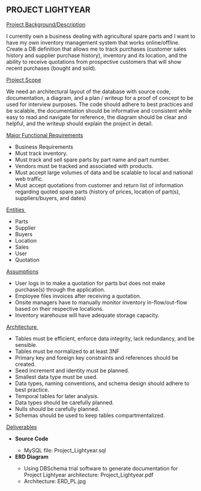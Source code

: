 ## PROJECT LIGHTYEAR
<p><span style="text-decoration: underline;">Project Background/Description</span></p>
<p>I currently own a business dealing with agricultural spare parts and I want to have my own inventory management system that works online/offline. Create a DB definition that allows me to track purchases (customer sales history and supplier purchase history), inventory and its location, and the ability to receive quotations from prospective customers that will show recent purchases (bought and sold).</p>
<p><span style="text-decoration: underline;">Project Scope</span></p>
<p>We need an architectural layout of the database with source code, documentation, a diagram, and a plan / writeup for a proof of concept to be used for interview purposes. The code should adhere to best practices and be scalable, the documentation should be informative and consistent while easy to read and navigate for reference, the diagram should be clear and helpful, and the writeup should explain the project in detail.</p>
<p><span style="text-decoration: underline;">Major Functional Requirements</span></p>
<ul>
<li>Business Requirements</li>
<li>Must track inventory.</li>
<li>Must track and sell spare parts by part name and part number.</li>
<li>Vendors must be tracked and associated with products.</li>
<li>Must accept large volumes of data and be scalable to local and national web traffic.</li>
<li>Must accept quotations from customer and return list of information regarding quoted spare parts (history of prices, location of part(s), suppliers/buyers, and dates)</li>
</ul>
<p><span style="text-decoration: underline;">Entities&nbsp;</span></p>
<ul>
<li>Parts</li>
<li>Supplier</li>
<li>Buyers&nbsp;</li>
<li>Location</li>
<li>Sales</li>
<li>User</li>
<li>Quotation</li>
</ul>
<p><span style="text-decoration: underline;">Assumptions</span></p>
<ul>
<li>User logs in to make a quotation for parts but does not make purchase(s) through the application.</li>
<li>Employee files invoices after receiving a quotation.</li>
<li>Onsite managers have to manually monitor inventory in-flow/out-flow based on their respective locations.</li>
<li>Inventory warehouse will have adequate storage capacity.</li>
</ul>
<p><span style="text-decoration: underline;">Architecture&nbsp;</span></p>
<ul>
<li>Tables must be efficient, enforce data integrity, lack redundancy, and be sensible.</li>
<li>Tables must be normalized to at least 3NF</li>
<li>Primary key and foreign key constraints and references should be created.</li>
<li>Seed increment and identity must be planned.</li>
<li>Smallest data type must be used.</li>
<li>Data types, naming conventions, and schema design should adhere to best practice.</li>
<li>Temporal tables for later analysis.</li>
<li>Data types should be carefully planned.</li>
<li>Nulls should be carefully planned.</li>
<li>Schemas should be used to keep tables compartmentalized.</li>
</ul>
<p><span style="text-decoration: underline;">Deliverables</span></p>
<ul>
<li><strong>Source Code</strong></li>
<ul>
<li>MySQL file: Project_Lightyear.sql</li>
</ul>
<li><strong>ERD Diagram</strong></li>
<ul>
<li>Using DBSchema trial software to generate documentation for Project Lightyear architecture: Project_Lightyear.pdf</li>
<li>Architecture: ERD_PL.jpg</li>
</ul>
</ul>
